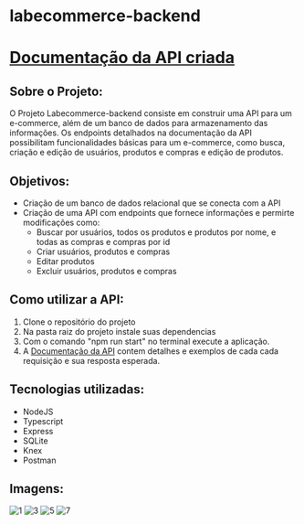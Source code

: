 # labecommerce-backend

# [Documentação da API criada](https://documenter.getpostman.com/view/27685475/2s93zH2ymH)

## Sobre o Projeto:
O Projeto Labecommerce-backend consiste em construir uma API para um e-commerce, além de um banco de dados para armazenamento das informações. Os endpoints detalhados na documentação da API possibilitam funcionalidades básicas para um e-commerce, como busca, criação e edição de usuários, produtos e compras e edição de produtos.

## Objetivos:
- Criação de um banco de dados relacional que se conecta com a API
- Criação de uma API com endpoints que fornece informações e permirte modificações como:
    - Buscar por usuários, todos os produtos e produtos por nome, e todas as compras e compras por id
    - Criar usuários, produtos e compras 
    - Editar produtos
    - Excluir usuários, produtos e compras
  
## Como utilizar a API:
1. Clone o repositório do projeto
2. Na pasta raiz do projeto instale suas dependencias
3. Com o comando "npm run start" no terminal execute a aplicação.
4. A [Documentação da API]([https://pokedex-joaoneiva.surge.sh/](https://documenter.getpostman.com/view/27685475/2s93zH2ymH)) contem detalhes e exemplos de cada cada requisição e sua resposta esperada.

## Tecnologias utilizadas:
- NodeJS
- Typescript
- Express
- SQLite
- Knex
- Postman

## Imagens:
![1](https://github.com/ojoaoneiva/labecommerce-backend/assets/122841627/429010ab-e700-4be5-8083-fd91ca770af3)
![3](https://github.com/ojoaoneiva/labecommerce-backend/assets/122841627/ff19c762-7ebc-46b0-9a53-876392c33ec0)
![5](https://github.com/ojoaoneiva/labecommerce-backend/assets/122841627/c7c09a03-c299-43aa-b158-bb0dc244ff95)
![7](https://github.com/ojoaoneiva/labecommerce-backend/assets/122841627/e9adc5ce-a3d9-4a43-a744-f7bf72e69a2d)
